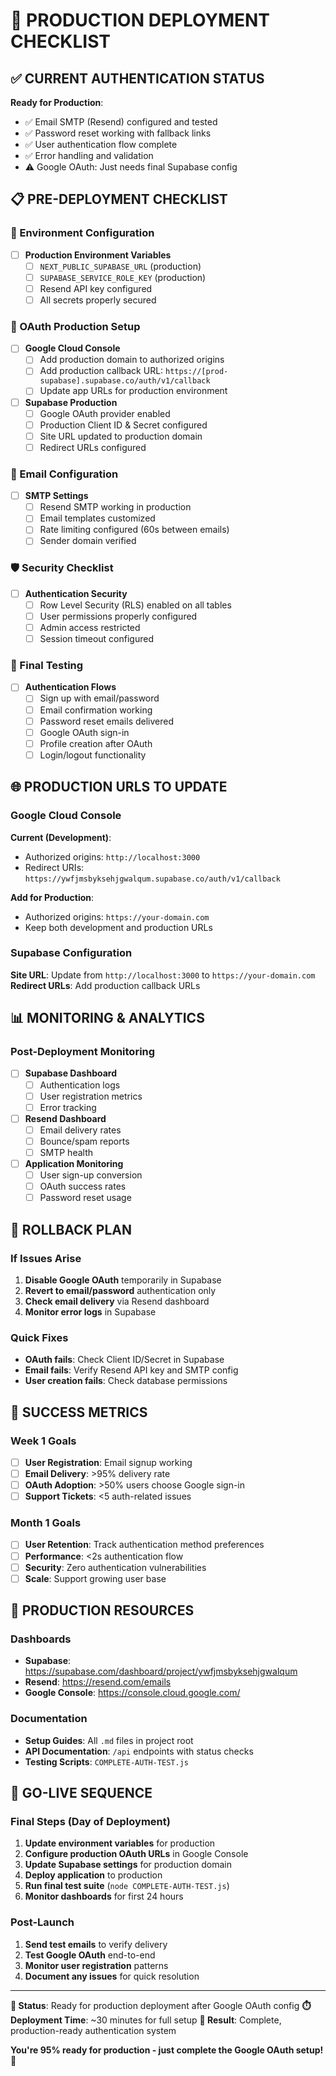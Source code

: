 # 🚀 PRODUCTION DEPLOYMENT CHECKLIST

## ✅ CURRENT AUTHENTICATION STATUS

**Ready for Production**:

- ✅ Email SMTP (Resend) configured and tested
- ✅ Password reset working with fallback links
- ✅ User authentication flow complete
- ✅ Error handling and validation
- ⚠️ Google OAuth: Just needs final Supabase config

## 📋 PRE-DEPLOYMENT CHECKLIST

### 🔧 Environment Configuration

- [ ] **Production Environment Variables**
  - [ ] `NEXT_PUBLIC_SUPABASE_URL` (production)
  - [ ] `SUPABASE_SERVICE_ROLE_KEY` (production)
  - [ ] Resend API key configured
  - [ ] All secrets properly secured

### 🔑 OAuth Production Setup

- [ ] **Google Cloud Console**
  - [ ] Add production domain to authorized origins
  - [ ] Add production callback URL: `https://[prod-supabase].supabase.co/auth/v1/callback`
  - [ ] Update app URLs for production environment

- [ ] **Supabase Production**
  - [ ] Google OAuth provider enabled
  - [ ] Production Client ID & Secret configured
  - [ ] Site URL updated to production domain
  - [ ] Redirect URLs configured

### 📧 Email Configuration

- [ ] **SMTP Settings**
  - [ ] Resend SMTP working in production
  - [ ] Email templates customized
  - [ ] Rate limiting configured (60s between emails)
  - [ ] Sender domain verified

### 🛡️ Security Checklist

- [ ] **Authentication Security**
  - [ ] Row Level Security (RLS) enabled on all tables
  - [ ] User permissions properly configured
  - [ ] Admin access restricted
  - [ ] Session timeout configured

### 🧪 Final Testing

- [ ] **Authentication Flows**
  - [ ] Sign up with email/password
  - [ ] Email confirmation working
  - [ ] Password reset emails delivered
  - [ ] Google OAuth sign-in
  - [ ] Profile creation after OAuth
  - [ ] Login/logout functionality

## 🌐 PRODUCTION URLS TO UPDATE

### Google Cloud Console

**Current (Development)**:

- Authorized origins: `http://localhost:3000`
- Redirect URIs: `https://ywfjmsbyksehjgwalqum.supabase.co/auth/v1/callback`

**Add for Production**:

- Authorized origins: `https://your-domain.com`
- Keep both development and production URLs

### Supabase Configuration

**Site URL**: Update from `http://localhost:3000` to `https://your-domain.com`
**Redirect URLs**: Add production callback URLs

## 📊 MONITORING & ANALYTICS

### Post-Deployment Monitoring

- [ ] **Supabase Dashboard**
  - [ ] Authentication logs
  - [ ] User registration metrics
  - [ ] Error tracking

- [ ] **Resend Dashboard**
  - [ ] Email delivery rates
  - [ ] Bounce/spam reports
  - [ ] SMTP health

- [ ] **Application Monitoring**
  - [ ] User sign-up conversion
  - [ ] OAuth success rates
  - [ ] Password reset usage

## 🚨 ROLLBACK PLAN

### If Issues Arise

1. **Disable Google OAuth** temporarily in Supabase
2. **Revert to email/password** authentication only
3. **Check email delivery** via Resend dashboard
4. **Monitor error logs** in Supabase

### Quick Fixes

- **OAuth fails**: Check Client ID/Secret in Supabase
- **Email fails**: Verify Resend API key and SMTP config
- **User creation fails**: Check database permissions

## 🎯 SUCCESS METRICS

### Week 1 Goals

- [ ] **User Registration**: Email signup working
- [ ] **Email Delivery**: >95% delivery rate
- [ ] **OAuth Adoption**: >50% users choose Google sign-in
- [ ] **Support Tickets**: <5 auth-related issues

### Month 1 Goals

- [ ] **User Retention**: Track authentication method preferences
- [ ] **Performance**: <2s authentication flow
- [ ] **Security**: Zero authentication vulnerabilities
- [ ] **Scale**: Support growing user base

## 🔗 PRODUCTION RESOURCES

### Dashboards

- **Supabase**: https://supabase.com/dashboard/project/ywfjmsbyksehjgwalqum
- **Resend**: https://resend.com/emails
- **Google Console**: https://console.cloud.google.com/

### Documentation

- **Setup Guides**: All `.md` files in project root
- **API Documentation**: `/api` endpoints with status checks
- **Testing Scripts**: `COMPLETE-AUTH-TEST.js`

## 🎉 GO-LIVE SEQUENCE

### Final Steps (Day of Deployment)

1. **Update environment variables** for production
2. **Configure production OAuth URLs** in Google Console
3. **Update Supabase settings** for production domain
4. **Deploy application** to production
5. **Run final test suite** (`node COMPLETE-AUTH-TEST.js`)
6. **Monitor dashboards** for first 24 hours

### Post-Launch

1. **Send test emails** to verify delivery
2. **Test Google OAuth** end-to-end
3. **Monitor user registration** patterns
4. **Document any issues** for quick resolution

---

**🚀 Status**: Ready for production deployment after Google OAuth config
**⏱️ Deployment Time**: ~30 minutes for full setup
**🎯 Result**: Complete, production-ready authentication system

**You're 95% ready for production - just complete the Google OAuth setup!** 🎉
